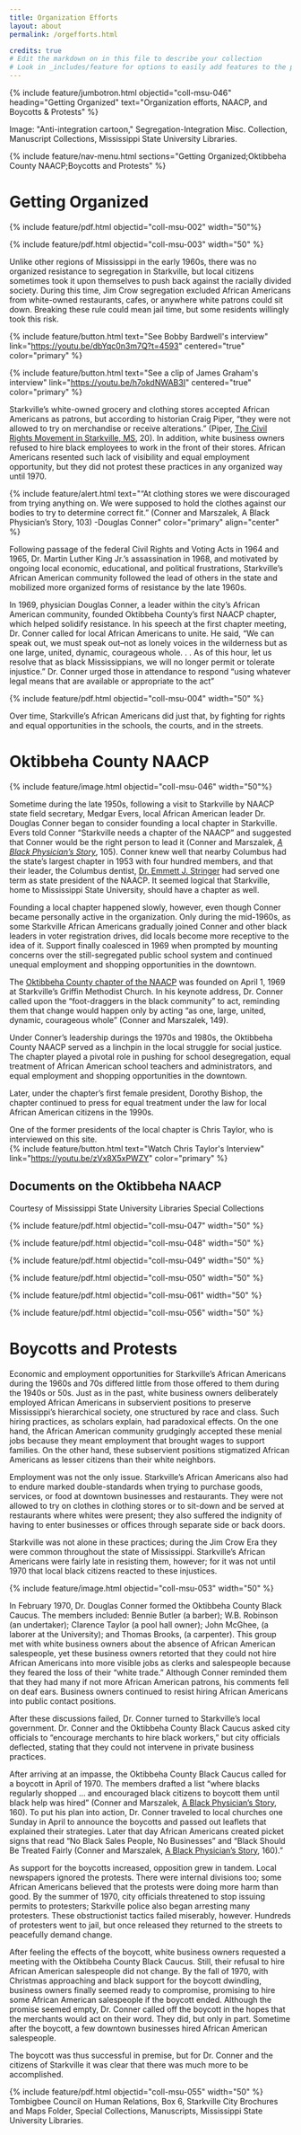 ```yaml
---
title: Organization Efforts
layout: about
permalink: /orgefforts.html

credits: true
# Edit the markdown on in this file to describe your collection
# Look in _includes/feature for options to easily add features to the page
---
```

{% include feature/jumbotron.html objectid="coll-msu-046" heading="Getting Organized" text="Organization efforts, NAACP, and Boycotts & Protests" %}

Image: "Anti-integration cartoon," Segregation-Integration Misc. Collection, Manuscript Collections, Mississippi State University Libraries.

{% include feature/nav-menu.html sections="Getting Organized;Oktibbeha County NAACP;Boycotts and Protests" %}

# Getting Organized

{% include feature/pdf.html objectid="coll-msu-002" width="50"%}

{% include feature/pdf.html objectid="coll-msu-003" width="50" %}

Unlike other regions of Mississippi in the early 1960s, there was no organized resistance to segregation in Starkville, but local citizens sometimes took it upon themselves to push back against the racially divided society. During this time, Jim Crow segregation excluded African Americans from white-owned restaurants, cafes, or anywhere white patrons could sit down. Breaking these rule could mean jail time, but some residents willingly took this risk.  

{% include feature/button.html text="See Bobby Bardwell's interview" link="https://youtu.be/dbYqc0n3m7Q?t=4593" centered="true" color="primary" %}

{% include feature/button.html text="See a clip of James Graham's interview" link="https://youtu.be/h7okdNWAB3I" centered="true" color="primary" %}

Starkville’s white-owned grocery and clothing stores accepted African Americans as patrons, but according to historian Craig Piper, “they were not allowed to try on merchandise or receive alterations.” (Piper, <a href="http://mlp.ent.sirsi.net/client/en_US/msstate/search/detailnonmodal/ent:$002f$002fSD_ILS$002f0$002fSD_ILS:603903/ada?qu=piper%2C+craig&te=ILS&rt=false%7C%7C%7CAUTHOR%7C%7C%7CAuthor">The Civil Rights Movement in Starkville, MS</a>, 20).  In addition, white business owners refused to hire black employees to work in the front of their stores.  African Americans resented such lack of visibility and equal employment opportunity, but they did not protest these practices in any organized way until 1970.

{% include feature/alert.html text="“At clothing stores we were discouraged from trying anything on. We were supposed to hold the clothes against our bodies to try to determine correct fit.” (Conner and Marszalek, A Black Physician’s Story, 103) -Douglas Conner" color="primary" align="center" %}
<!--include picture of Conner?-->

Following passage of the federal Civil Rights and Voting Acts in 1964 and 1965, Dr. Martin Luther King Jr.’s assassination in 1968, and motivated by ongoing local economic, educational, and political frustrations, Starkville’s African American community followed the lead of others in the state and mobilized more organized forms of resistance by the late 1960s.

In 1969, physician Douglas Conner, a leader within the city’s African American community, founded Oktibbeha County’s first NAACP chapter, which helped solidify resistance.  In his speech at the first chapter meeting, Dr. Conner called for local African Americans to unite.  He said, “We can speak out, we must speak out–not as lonely voices in the wilderness but as one large, united, dynamic, courageous whole. . . As of this hour, let us resolve that as black Mississippians, we will no longer permit or tolerate injustice.” Dr. Conner urged those in attendance to respond “using whatever legal means that are available or appropriate to the act” 

{% include feature/pdf.html objectid="coll-msu-004" width="50" %}

Over time, Starkville’s African Americans did just that, by fighting for rights and equal opportunities in the schools, the courts, and in the streets.

# Oktibbeha County NAACP

{% include feature/image.html objectid="coll-msu-046" width="50"%}

Sometime during the late 1950s, following a visit to Starkville by NAACP state field secretary, Medgar Evers, local African American leader Dr. Douglas Conner began to consider founding a local chapter in Starkville. Evers told Conner “Starkville needs a chapter of the NAACP” and suggested that Conner would be the right person to lead it (Conner and Marszalek, <a href="http://mlp.ent.sirsi.net/client/en_US/msstate/search/detailnonmodal/ent:$002f$002fSD_ILS$002f0$002fSD_ILS:106523/ada/?rt=CKEY%7C%7C%7CCKEY%7C%7C%7Cfalse">_A Black Physician’s Story_</a>, 105). Conner knew well that nearby Columbus had the state’s largest chapter in 1953 with four hundred members, and that their leader, the Columbus dentist, <a href="https://lowndeslibarchives.wordpress.com/2012/01/16/dr-emmett-j-stringer/">Dr. Emmett J. Stringer</a> had served one term as state president of the NAACP.  It seemed logical that Starkville, home to Mississippi State University, should have a chapter as well.

Founding a local chapter happened slowly, however, even though Conner became personally active in the organization.  Only during the mid-1960s, as some Starkville African Americans gradually joined Conner and other black leaders in voter registration drives, did locals become more receptive to the idea of it.  Support finally coalesced in 1969 when prompted by mounting concerns over the still-segregated public school system and continued unequal employment and shopping opportunities in the downtown.

The <a href="https://naacpoktibbeha.org/">Oktibbeha County chapter of the NAACP</a> was founded on April 1, 1969 at Starkville’s Griffin Methodist Church. In his keynote address, Dr. Conner called upon the “foot-draggers in the black community” to act, reminding them that change would happen only by acting “as one, large, united, dynamic, courageous whole” (Conner and Marszalek, 149).

Under Conner’s leadership durings the 1970s and 1980s, the Oktibbeha County NAACP served as a linchpin in the local struggle for social justice.  The chapter played a pivotal role in pushing for school desegregation, equal treatment of African American school teachers and administrators, and equal employment and shopping opportunities in the downtown.

Later, under the chapter’s first female president, Dorothy Bishop, the chapter continued to press for equal treatment under the law for local African American citizens in the 1990s.

One of the former presidents of the local chapter is Chris Taylor, who is interviewed on this site.  
{% include feature/button.html text="Watch Chris Taylor's Interview" link="https://youtu.be/zVx8X5xPWZY" color="primary" %}

## Documents on the Oktibbeha NAACP
Courtesy of Mississippi State University Libraries Special Collections

{% include feature/pdf.html objectid="coll-msu-047" width="50" %}

{% include feature/pdf.html objectid="coll-msu-048" width="50" %}

{% include feature/pdf.html objectid="coll-msu-049" width="50" %}

{% include feature/pdf.html objectid="coll-msu-050" width="50" %}

{% include feature/pdf.html objectid="coll-msu-061" width="50" %}

{% include feature/pdf.html objectid="coll-msu-056" width="50" %}

# Boycotts and Protests

Economic and employment opportunities for Starkville’s African Americans during the 1960s and 70s differed little from those offered to them during the 1940s or 50s.  Just as in the past, white business owners deliberately employed African Americans in subservient positions to preserve Mississippi’s hierarchical society, one structured by race and class. Such hiring practices, as scholars explain, had paradoxical effects. On the one hand, the African American community grudgingly accepted these menial jobs because they meant employment that brought wages to support families. On the other hand, these subservient positions stigmatized African Americans as lesser citizens than their white neighbors.

Employment was not the only issue.  Starkville’s African Americans also had to endure marked double-standards when trying to purchase goods, services, or food at downtown businesses and restaurants.  They were not allowed to try on clothes in clothing stores or to sit-down and be served at restaurants where whites were present; they also suffered the indignity of having to enter businesses or offices through separate side or back doors.

Starkville was not alone in these practices; during the Jim Crow Era they were common throughout the state of Mississippi.  Starkville’s African Americans were fairly late in resisting them, however; for it was not until 1970 that local black citizens reacted to these injustices.

{% include feature/image.html objectid="coll-msu-053" width="50" %}

In February 1970, Dr. Douglas Conner formed the Oktibbeha County Black Caucus.  The members included: Bennie Butler (a barber); W.B. Robinson (an undertaker); Clarence Taylor (a pool hall owner); John McGhee, (a laborer at the University); and Thomas Brooks, (a carpenter).  This group met with white business owners about the absence of African American salespeople, yet these business owners retorted that they could not hire African Americans into more visible jobs as clerks and salespeople because they feared the loss of their “white trade.” Although Conner reminded them that they had many if not more African American patrons, his comments fell on deaf ears.  Business owners continued to resist hiring African Americans into public contact positions.

After these discussions failed, Dr. Conner turned to Starkville’s local government. Dr. Conner and the Oktibbeha County Black Caucus asked city officials to “encourage merchants to hire black workers,” but city officials deflected, stating that they could not intervene in private business practices.

After arriving at an impasse, the Oktibbeha County Black Caucus called for a boycott in April of 1970. The members drafted a list “where blacks regularly shopped … and encouraged black citizens to boycott them until black help was hired” (Conner and Marszalek, <a href="http://mlp.ent.sirsi.net/client/en_US/msstate/search/detailnonmodal/ent:$002f$002fSD_ILS$002f0$002fSD_ILS:106523/ada?rt=CKEY|||CKEY|||false">A Black Physician’s Story</a>, 160). To put his plan into action, Dr. Conner traveled to local churches one Sunday in April to announce the boycotts and passed out leaflets that explained their strategies.  Later that day African Americans created picket signs that read “No Black Sales People, No Businesses” and “Black Should Be Treated Fairly (Conner and Marszalek, <a href="http://mlp.ent.sirsi.net/client/en_US/msstate/search/detailnonmodal/ent:$002f$002fSD_ILS$002f0$002fSD_ILS:106523/ada?rt=CKEY|||CKEY|||false">A Black Physician’s Story</a>, 160).”

As support for the boycotts increased, opposition grew in tandem. Local newspapers ignored the protests.  There were internal divisions too; some African Americans believed that the protests were doing more harm than good. By the summer of 1970, city officials threatened to stop issuing permits to protesters; Starkville police also began arresting many protesters. These obstructionist tactics failed miserably, however.  Hundreds of protesters went to jail, but once released they returned to the streets to peacefully demand change.

After feeling the effects of the boycott, white business owners requested a meeting with the Oktibbeha County Black Caucus.  Still, their refusal to hire African American salespeople did not change.  By the fall of 1970, with Christmas approaching and black support for the boycott dwindling, business owners finally seemed ready to compromise, promising to hire some African American salespeople if the boycott ended.  Although the promise seemed empty, Dr. Conner called off the boycott in the hopes that the merchants would act on their word.  They did, but only in part.  Sometime after the boycott, a few downtown businesses hired African American salespeople. 

The boycott was thus successful in premise, but for Dr. Conner and the citizens of Starkville it was clear that there was much more to be accomplished.

{% include feature/pdf.html objectid="coll-msu-055" width="50" %}
Tombigbee Council on Human Relations, Box 6, Starkville City Brochures and Maps Folder, Special Collections, Manuscripts, Mississippi State University Libraries.